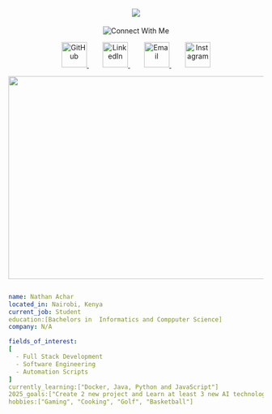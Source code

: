 <h1 align='center'>
    <img src="https://capsule-render.vercel.app/api?type=waving&color=auto&height=250&section=header&text=Hello%There&fontSize=80&animation=fadeIn&fontAlignY=38&desc=Welcome%20To%20My%20Profile!&descAlignY=51&descAlign=62"/>
</h1>

<p align="center">
  <img src="https://readme-typing-svg.herokuapp.com?font=Orbitron&size=35&duration=3000&pause=500&color=915EFF&center=true&vCenter=true&width=435&lines=Connect+With+Me!+💫" alt="Connect With Me">
</p>

<p align="center" style="margin-top: 10px;">
  <a href="https://github.com/Ndubito" target="_blank" rel="noopener">
    <img src="https://cdn-icons-png.flaticon.com/512/25/25231.png" height="50" alt="GitHub" />
  </a>
  &nbsp;&nbsp;&nbsp;&nbsp;&nbsp;&nbsp;
  <a href="https://www.linkedin.com/in/nathan-achar-476175239" target="_blank" rel="noopener">
    <img src="https://cdn-icons-png.flaticon.com/512/174/174857.png" height="50" alt="LinkedIn" />
  </a>
  &nbsp;&nbsp;&nbsp;&nbsp;&nbsp;&nbsp;
  <a href="mailto:acharnathan1@gmail.com">
    <img src="https://cdn-icons-png.flaticon.com/512/732/732200.png" height="50" alt="Email" />
  </a>
  &nbsp;&nbsp;&nbsp;&nbsp;&nbsp;&nbsp;
  <a href="https://www.instagram.com/tnwlxr" target="_blank" rel="noopener">
    <img src="https://github.com/user-attachments/assets/cf17dbef-a045-40e6-9abf-ebdfdd6d808b" height="50" alt="Instagram" />
  </a>
</p>

<p align="center">
<img height="400" width="700" src="https://media4.giphy.com/media/v1.Y2lkPTc5MGI3NjExb2hhM2JyMmN0dXRvcGQyYnhlNnEwdG95ejNvMGd5MHp5dGpxdmJoMCZlcD12MV9pbnRlcm5hbF9naWZfYnlfaWQmY3Q9Zw/yYSSBtDgbbRzq/giphy.gif"> 
</img>
</p>

```yaml

name: Nathan Achar
located_in: Nairobi, Kenya
current_job: Student
education:[Bachelors in  Informatics and Compputer Science]
company: N/A

fields_of_interest:
[
  - Full Stack Development
  - Software Engineering
  - Automation Scripts
]
currently_learning:["Docker, Java, Python and JavaScript"]
2025_goals:["Create 2 new project and Learn at least 3 new AI technologies"]
hobbies:["Gaming", "Cooking", "Golf", "Basketball"]

```

